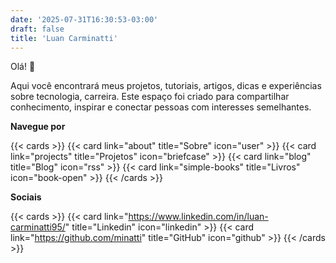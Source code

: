 ```yaml
---
date: '2025-07-31T16:30:53-03:00'
draft: false
title: 'Luan Carminatti'
---
```


Olá! 👋

Aqui você encontrará meus projetos, 
tutoriais, artigos, dicas e experiências sobre tecnologia, 
carreira.
Este espaço foi criado para compartilhar conhecimento, inspirar 
e conectar pessoas com interesses semelhantes.

**Navegue por**

{{< cards >}}
  {{< card link="about" title="Sobre" icon="user" >}}
  {{< card link="projects" title="Projetos" icon="briefcase" >}}
  {{< card link="blog" title="Blog" icon="rss" >}}
  {{< card link="simple-books" title="Livros" icon="book-open" >}}
{{< /cards >}}


**Sociais**

{{< cards >}}
  {{< card link="https://www.linkedin.com/in/luan-carminatti95/" title="Linkedin" icon="linkedin" >}}
    {{< card link="https://github.com/minatti" title="GitHub" icon="github" >}}
{{< /cards >}}









